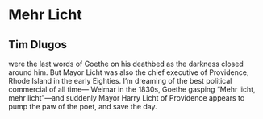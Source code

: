 # Mehr Licht
## Tim Dlugos
were the last words
of Goethe on his
deathbed as the darkness
closed around him.
But Mayor Licht
was also the chief
executive of Providence,
Rhode Island in the early
Eighties. I’m dreaming
of the best political
commercial of all time—
Weimar in the 1830s,
Goethe gasping “Mehr licht,
mehr licht”—and suddenly
Mayor Harry Licht of Providence
appears to pump the paw
of the poet, and save the day.